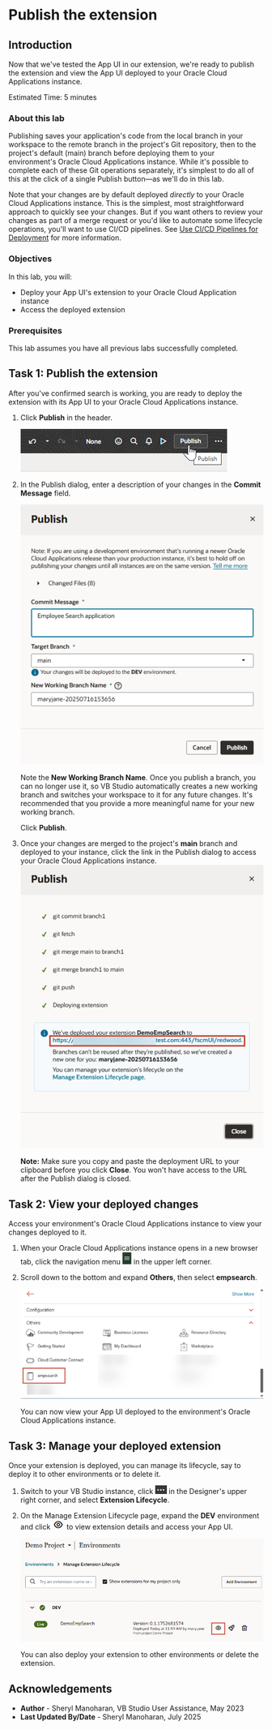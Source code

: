 # Publish the extension

## Introduction

Now that we've tested the App UI in our extension, we're ready to publish the extension and view the App UI deployed to your Oracle Cloud Applications instance.

Estimated Time: 5 minutes

### About this lab

Publishing saves your application's code from the local branch in your workspace to the remote branch in the project's Git repository, then to the project's default (main) branch before deploying them to your environment's Oracle Cloud Applications instance. While it's possible to complete each of these Git operations separately, it's simplest to do all of this at the click of a single Publish button—as we'll do in this lab.

Note that your changes are by default deployed *directly* to your Oracle Cloud Applications instance. This is the simplest, most straightforward approach to quickly see your changes. But if you want others to review your changes as part of a merge request or you'd like to automate some lifecycle operations, you'll want to use CI/CD pipelines. See [Use CI/CD Pipelines for Deployment](https://docs.oracle.com/en/cloud/paas/visual-builder/visualbuilder-administration/set-ci-cd-pipelines-deployment.html) for more information.


### Objectives

In this lab, you will:

* Deploy your App UI's extension to your Oracle Cloud Application instance
* Access the deployed extension

### Prerequisites

This lab assumes you have all previous labs successfully completed.

## Task 1: Publish the extension

After you've confirmed search is working, you are ready to deploy the extension with its App UI to your Oracle Cloud Applications instance.

1. Click **Publish** in the header.

    ![This image show the Publish button selected in the upper right corner of the workspace.](images/publish.png)

2. In the Publish dialog, enter a description of your changes in the **Commit Message** field.

    ![This image shows the Publish Changes dialog with "Employee Search Application" entered in the Commit Message field. The Target Branch is set to "main" and the New Working Branch Name is set to the default suggested name.](images/publish-changes-dialog.png)

    Note the **New Working Branch Name**. Once you publish a branch, you can no longer use it, so VB Studio automatically creates a new working branch and switches your workspace to it for any future changes. It's recommended that you provide a more meaningful name for your new working branch.

    Click **Publish**.

3. Once your changes are merged to the project's **main** branch and deployed to your instance, click the link in the Publish dialog to access your Oracle Cloud Applications instance.
    ![This image shows Publish Changes dialog detailing the steps taken to deploy changes from your workspace to the project's repository in this order: Checking environments and build jobs, git commit branch1, git fetch, git merge main to branch1, git merge branch1 to main, and git push. There's also a message asking the user not to use the current branch as changes are being deployed and that a new branch maryjane-timestamp has been temporarily created for the user.](images/published.png)

    **Note:** Make sure you copy and paste the deployment URL to your clipboard before you click **Close**. You won't have access to the URL after the Publish dialog is closed.

## Task 2: View your deployed changes

Access your environment's Oracle Cloud Applications instance to view your changes deployed to it.

1. When your Oracle Cloud Applications instance opens in a new browser tab, click the navigation menu ![Hamburger menu icon](images/icon-menu.png) in the upper left corner.

2. Scroll down to the bottom and expand **Others**, then select **empsearch**.

    ![This image shows the Others section in the navigation menu expanded, with the empsearch App UI highlighted.](images/deployment-others-empsearch.png)

    You can now view your App UI deployed to the environment's Oracle Cloud Applications instance.

## Task 3: Manage your deployed extension

Once your extension is deployed, you can manage its lifecycle, say to deploy it to other environments or to delete it.

1. Switch to your VB Studio instance, click ![Menu icon](images/icon-designer-menu.png) in the Designer's upper right corner, and select **Extension Lifecycle**.

2. On the Manage Extension Lifecycle page, expand the **DEV** environment and click ![Extension Details icon](images/manageextensionlifecycle-details-icon.png) to view extension details and access your App UI.

    ![This image shows the Environments tab. The DEV environment is selected and the Deployments tab is shown. In the Applications Extensions section, DemoEmpSearch is highlighted and expanded and empsearch is highlighted in the App UIs column.](images/deployment.png)

    You can also deploy your extension to other environments or delete the extension.

    <!-- Now click ![Open icon](images/icon-openappui.png) next to **empsearch** to open your App UI in a new browser tab.

    ![This image shows the Extension Details pane with details such as extension name, ID, version, App UIs, Dependencies, and Version History. The empsearch App UI is highlighted.](images/deployment-appui.png) -->

    <!-- You may now **proceed to the next lab**. -->

## Acknowledgements

* **Author** - Sheryl Manoharan, VB Studio User Assistance, May 2023
* **Last Updated By/Date** - Sheryl Manoharan, July 2025
